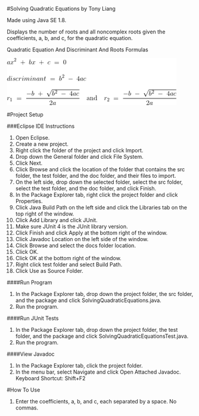 #Solving Quadratic Equations by Tony Liang

Made using Java SE 1.8.

Displays the number of roots and all noncomplex roots given the coefficients, a, b, and c, for the quadratic equation.

Quadratic Equation And Discriminant And Roots Formulas

![alt text][logo]

[logo]: https://github.com/tliang1/Java-Practice/raw/master/Practice/Intro-To-Java-8th-Ed-Daniel-Y.-Liang/Chapter-6/Chapter06P25/images/instructions/quadratic_equation_and_discriminant_and_roots_formulas.png "Quadratic Equation And Discriminant And Roots Formulas"

#Project Setup

###Eclipse IDE Instructions
1. Open Eclipse.
2. Create a new project.
3. Right click the folder of the project and click Import.
4. Drop down the General folder and click File System.
5. Click Next.
6. Click Browse and click the location of the folder that contains the src folder, the test folder, and the doc folder, and their files to import.
7. On the left side, drop down the selected folder, select the src folder, select the test folder, and the doc folder, and click Finish.
8. In the Package Explorer tab, right click the project folder and click Properties.
9. Click Java Build Path on the left side and click the Libraries tab on the top right of the window.
10. Click Add Library and click JUnit.
11. Make sure JUnit 4 is the JUnit library version.
12. Click Finish and click Apply at the bottom right of the window.
13. Click Javadoc Location on the left side of the window.
14. Click Browse and select the docs folder location.
15. Click OK.
16. Click OK at the bottom right of the window.
17. Right click test folder and select Build Path.
18. Click Use as Source Folder.

####Run Program
1. In the Package Explorer tab, drop down the project folder, the src folder, and the package and click SolvingQuadraticEquations.java.
2. Run the program.

####Run JUnit Tests
1. In the Package Explorer tab, drop down the project folder, the test folder, and the package and click SolvingQuadraticEquationsTest.java.
2. Run the program.

####View Javadoc
1. In the Package Explorer tab, click the project folder.
2. In the menu bar, select Navigate and click Open Attached Javadoc. Keyboard Shortcut: Shift+F2

#How To Use
1. Enter the coefficients, a, b, and c, each separated by a space. No commas.